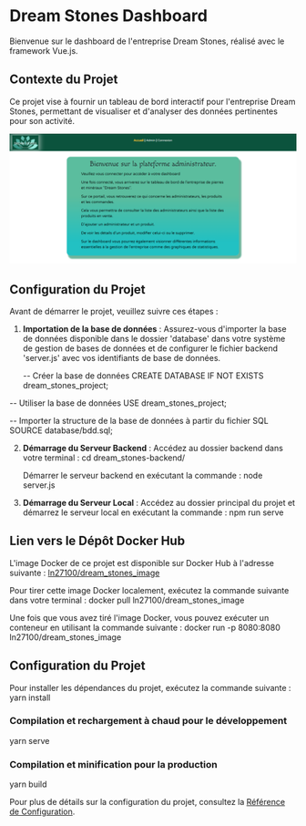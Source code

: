 # Dream Stones Dashboard

Bienvenue sur le dashboard de l'entreprise Dream Stones, réalisé avec le framework Vue.js.

## Contexte du Projet

Ce projet vise à fournir un tableau de bord interactif pour l'entreprise Dream Stones, permettant de visualiser et d'analyser des données pertinentes pour son activité.

![Capture d'écran du tableau de bord](src/assets/screenshot.png)

## Configuration du Projet

Avant de démarrer le projet, veuillez suivre ces étapes :

1. **Importation de la base de données** :
   Assurez-vous d'importer la base de données disponible dans le dossier 'database' dans votre système de gestion de bases de données et de configurer le fichier backend 'server.js' avec vos identifiants de base de données.

   -- Créer la base de données
CREATE DATABASE IF NOT EXISTS dream_stones_project;

-- Utiliser la base de données
USE dream_stones_project;

-- Importer la structure de la base de données à partir du fichier SQL
SOURCE database/bdd.sql;

2. **Démarrage du Serveur Backend** :
   Accédez au dossier backend dans votre terminal :
cd dream_stones-backend/

    Démarrer le serveur backend en exécutant la commande :
node server.js


3. **Démarrage du Serveur Local** :
Accédez au dossier principal du projet et démarrez le serveur local en exécutant la commande :
npm run serve



## Lien vers le Dépôt Docker Hub

L'image Docker de ce projet est disponible sur Docker Hub à l'adresse suivante :
[ln27100/dream_stones_image](https://hub.docker.com/repository/docker/ln27100/dream_stones_image)

Pour tirer cette image Docker localement, exécutez la commande suivante dans votre terminal :
docker pull ln27100/dream_stones_image

Une fois que vous avez tiré l'image Docker, vous pouvez exécuter un conteneur en utilisant la commande suivante :
docker run -p 8080:8080 ln27100/dream_stones_image


## Configuration du Projet
Pour installer les dépendances du projet, exécutez la commande suivante :
yarn install


### Compilation et rechargement à chaud pour le développement
yarn serve

### Compilation et minification pour la production
yarn build


Pour plus de détails sur la configuration du projet, consultez la [Référence de Configuration](https://cli.vuejs.org/config/).


